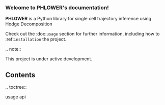 ### Welcome to PHLOWER's documentation!

**PHLOWER** is a Python library for single cell trajectory inference using Hodge Decomposition

Check out the :doc:`usage` section for further information, including
how to :ref:`installation` the project.

.. note::

   This project is under active development.

Contents
--------

.. toctree::

   usage
   api
